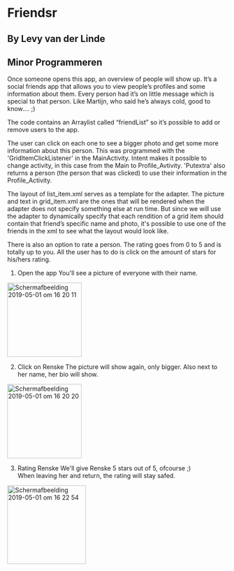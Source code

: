 # Friendsr
## By Levy van der Linde 
## Minor Programmeren

Once someone opens this app, an overview of people will show up. 
It’s a social friends app that allows you to view people’s profiles and some information about them. 
Every person had it’s on little message which is special to that person. 
Like Martijn, who said he’s always cold, good to know…. ;)

The code contains an Arraylist called “friendList” so it’s possible to add or remove users to the app. 

The user can click on each one to see a bigger photo and get some more information about this person. 
This was programmed with the 'GridItemClickListener' in the MainActivity. Intent makes it possible to change activity, in this case from the Main to Profile_Avtivity. 'Putextra' also returns a person (the person that was clicked) to use their information in the Profile_Activity.

The layout of list_item.xml serves as a template for the adapter. The picture and text in grid_item.xml are the ones that will be rendered when the adapter does not specify something else at run time. But since we will use the adapter to dynamically specify that each rendition of a grid item should contain that friend’s specific name and photo, it's possible to use one of the friends in the xml to see what the layout would look like.

There is also an option to rate a person. The rating goes from 0 to 5 and is totally up to you. All the user has to do is click on the amount of stars for his/hers rating. 

1. Open the app
You'll see a picture of everyone with their name.

<img width="170" alt="Schermafbeelding 2019-05-01 om 16 20 11" src="https://user-images.githubusercontent.com/47352487/57022923-f4097000-6c30-11e9-90fd-da87217806cc.png">

2. Click on Renske
The picture will show again, only bigger. Also next to her name, her bio will show.

<img width="170" alt="Schermafbeelding 2019-05-01 om 16 20 20" src="https://user-images.githubusercontent.com/47352487/57023009-3632b180-6c31-11e9-89c4-13cc40e008f5.png">

3. Rating Renske
We'll give Renske 5 stars out of 5, ofcourse ;)  
When leaving her and return, the rating will stay safed. 

<img width="180" alt="Schermafbeelding 2019-05-01 om 16 22 54" src="https://user-images.githubusercontent.com/47352487/57023046-52cee980-6c31-11e9-9087-38141ffae7d9.png">


